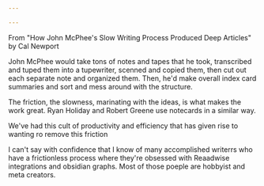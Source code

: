```yaml
---

---
```

From "How John McPhee's Slow Writing Process Produced Deep Articles" by Cal Newport


John McPhee would take tons of notes and tapes that he took, transcribed and tuped them into a tupewriter, scenned and copied them, then cut out each separate note and organized them. Then, he'd make overall index card summaries and sort and mess around with the structure.

The friction, the slowness, marinating with the ideas, is what makes the work great. Ryan Holiday and Robert Greene use notecards in a similar way.

We've had this cult of productivity and efficiency that has given rise to wanting ro remove this friction

I can't say with confidence that I know of many accomplished writerrs who have a frictionless process where they're obsessed with Reaadwise integrations and obsidian graphs. Most of those poeple are hobbyist and meta creators.